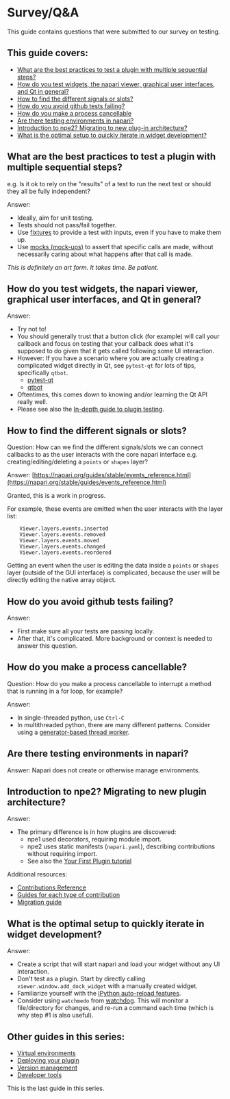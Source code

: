 # Survey/Q&A

This guide contains questions that were submitted to our survey on testing.

## This guide covers:
- [What are the best practices to test a plugin with multiple sequential steps?](#what-are-the-best-practices-to-test-a-plugin-with-multiple-sequential-steps)
- [How do you test widgets, the napari viewer, graphical user interfaces, and Qt in general?](#how-do-you-test-widgets-the-napari-viewer-graphical-user-interfaces-and-qt-in-general)
- [How to find the different signals or slots?](#how-to-find-the-different-signals-or-slots)
- [How do you avoid github tests failing?](#how-do-you-avoid-github-tests-failing)
- [How do you make a process cancellable](#how-do-you-make-a-process-cancellable)
- [Are there testing environments in napari?](#are-there-testing-environments-in-napari)
- [Introduction to npe2? Migrating to new plug-in architecture?](#introduction-to-npe2-migrating-to-new-plugin-architecture)
- [What is the optimal setup to quickly iterate in widget development?](#what-is-the-optimal-setup-to-quickly-iterate-in-widget-development)

## What are the best practices to test a plugin with multiple sequential steps?
e.g. Is it ok to rely on the "results" of a test to run the next test or should they all be fully independent?

Answer:
* Ideally, aim for unit testing.
* Tests should not pass/fail together.
* Use [fixtures](https://docs.pytest.org/en/6.2.x/fixture.html) to provide a test with inputs, even if you have to make them up.
* Use [mocks (mock-ups)](https://docs.python.org/3/library/unittest.mock.html) to assert that specific calls are made, without necessarily caring about what happens after that call is made.

*This is definitely an art form. It takes time. Be patient.*

## How do you test widgets, the napari viewer, graphical user interfaces, and Qt in general?
Answer:
* Try not to!
* You should generally trust that a button click (for example) will call your callback and focus on testing that your callback does what it's supposed to do given that it gets called following some UI interaction.
* However: If you have a scenario where you are actually creating a complicated widget directly in Qt, see `pytest-qt` for lots of tips, specifically `qtbot`.
    - [pytest-qt](https://pytest-qt.readthedocs.io/en/latest/intro.html)
    - [qtbot](https://pytest-qt.readthedocs.io/en/latest/reference.html?highlight=qtbot#module-pytestqt.qtbot)
* Oftentimes, this comes down to knowing and/or learning the Qt API really well.
* Please see also the [In-depth guide to plugin testing](../testing_workshop_docs/index.md).
## How to find the different signals or slots?
Question: How can we find the different signals/slots we can connect callbacks to as the user interacts with the core napari interface e.g. creating/editing/deleting a `points` or `shapes` layer?

Answer:
[https://napari.org/guides/stable/events_reference.html](https://napari.org/stable/guides/events_reference.html)

Granted, this is a work in progress.

For example, these events are emitted when the user interacts with the layer list:
```console
    Viewer.layers.events.inserted
    Viewer.layers.events.removed
    Viewer.layers.events.moved
    Viewer.layers.events.changed
    Viewer.layers.events.reordered
```

Getting an event when the user is editing the data inside a `points` or `shapes` layer (outside of the GUI interface) is complicated, because the user will be directly editing the native array object.

## How do you avoid github tests failing?
Answer:
* First make sure all your tests are passing locally.
* After that, it's complicated. More background or context is needed to answer this question.

## How do you make a process cancellable?
Question: How do you make a process cancellable to interrupt a method that is running in a for loop, for example?

Answer:
* In single-threaded python, use `Ctrl-C`
* In multithreaded python, there are many different patterns. Consider using a [generator-based thread worker](https://napari.org/stable/guides/threading.html#generators-for-the-win).

## Are there testing environments in napari?
Answer: Napari does not create or otherwise manage environments.

## Introduction to npe2? Migrating to new plugin architecture?
Answer:
* The primary difference is in how plugins are discovered:
    - npe1 used decorators, requiring module import.
    - npe2 uses static manifests (`napari.yaml`), describing contributions without requiring import.
    - See also the [Your First Plugin tutorial](https://napari.org/stable/plugins/first_plugin.html)

Additional resources:
* [Contributions Reference](https://napari.org/stable/plugins/contributions.html)
* [Guides for each type of contribution](https://napari.org/stable/plugins/guides.html)
* [Migration guide](https://napari.org/stable/plugins/npe2_migration_guide.html)

## What is the optimal setup to quickly iterate in widget development?
Answer:
* Create a script that will start napari and load your widget without any UI interaction.
* Don't test as a plugin. Start by directly calling `viewer.window.add_dock_widget` with a manually created widget.
* Familiarize yourself with the [IPython auto-reload features](https://ipython.readthedocs.io/en/stable/config/extensions/autoreload.html).
* Consider using `watchmedo` from [watchdog](https://github.com/gorakhargosh/watchdog).
  This will monitor a file/directory for changes, and re-run a command each time (which is why step #1 is also useful).


## Other guides in this series:

* [Virtual environments](./1-virtual-environments.md)
* [Deploying your plugin](./2-deploying-your-plugin.md)
* [Version management](./3-version-management.md)
* [Developer tools](./4-developer-tools.md)

This is the last guide in this series.
